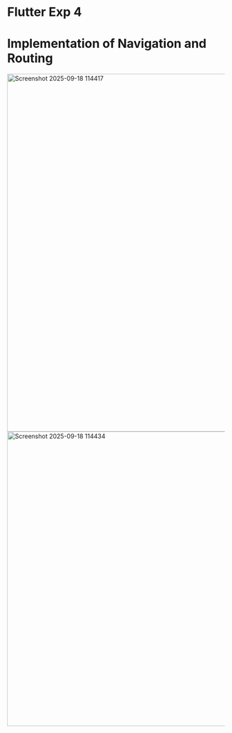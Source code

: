 # Flutter Exp 4

# Implementation of Navigation and Routing

<img width="958" height="827" alt="Screenshot 2025-09-18 114417" src="https://github.com/user-attachments/assets/af924d24-d18e-490e-92a6-a003ab51b4e8" />

<img width="959" height="681" alt="Screenshot 2025-09-18 114434" src="https://github.com/user-attachments/assets/e8488f6f-083c-436e-89ad-8eb4280bd92c" />
